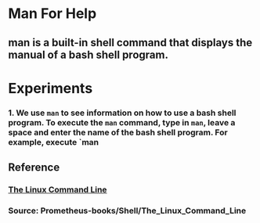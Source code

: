 # **Man For Help**

## **man** is a built-in shell command that displays the manual of a bash shell program. 


# **Experiments**

### **1.** We use `man` to see information on how to use a bash shell program. To execute the `man` command, type in `man`, leave a space and enter the name of the bash shell program. For example, execute `man 

## **Reference**

### [The Linux Command Line]()

### **Source:** Prometheus-books/Shell/The_Linux_Command_Line
